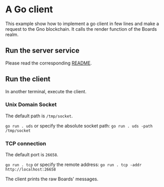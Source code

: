 # A Go client

This example show how to implement a go client in few lines and make a request
to the Gno blockchain. It calls the render function of the Boards realm.

## Run the server service

Please read the corresponding
[README](https://github.com/gnolang/gnonative/blob/main/goserver/README.md).

## Run the client

In another terminal, execute the client.

### Unix Domain Socket

The default path is `/tmp/socket`.

`go run . uds` or specify the absolute socket path:
`go run . uds -path /tmp/socket`

### TCP connection

The default port is `26658`.

`go run . tcp` or specify the remote address:
`go run . tcp -addr http://localhost:26658`

The client prints the raw Boards' messages.
